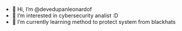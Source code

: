 - 👋 Hi, I’m @devedupanleonardof
- 👀 I’m interested in cybersecurity analist :D
- 🌱 I’m currently learning method to protect system from blackhats
<!---
devedupanleonardof/devedupanleonardof is a ✨ special ✨ repository because its `README.md` (this file) appears on your GitHub profile.
You can click the Preview link to take a look at your changes.
--->
